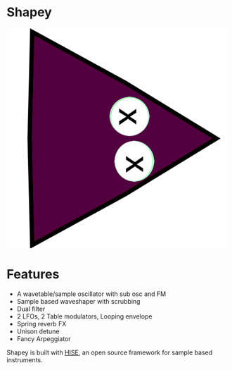 # Shapey

![Shapey](https://raw.githubusercontent.com/publicsamples/Shapey/main/Shapey.png)

# Features 

- A wavetable/sample oscillator with sub osc and FM
- Sample based waveshaper with scrubbing
- Dual filter
- 2 LFOs, 2 Table modulators, Looping envelope
- Spring reverb FX
- Unison detune
- Fancy Arpeggiator


Shapey is built with [HISE](http://hise.audio), an open source framework for sample based instruments. 
